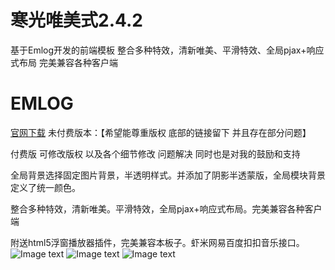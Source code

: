 # 寒光唯美式2.4.2
基于Emlog开发的前端模板 整合多种特效，清新唯美、平滑特效、全局pjax+响应式布局 完美兼容各种客户端<br>
# EMLOG
 [官网下载](http://www.emlog.net/template/730 "Dxoca")
未付费版本：【希望能尊重版权 底部的链接留下 并且存在部分问题】

付费版 可修改版权 以及各个细节修改 问题解决 同时也是对我的鼓励和支持

全局背景选择固定图片背景，半透明样式。并添加了阴影半透蒙版，全局模块背景定义了统一颜色。

整合多种特效，清新唯美。平滑特效，全局pjax+响应式布局。完美兼容各种客户端

附送html5浮窗播放器插件，完美兼容本板子。虾米网易百度扣扣音乐接口。
![Image text](http://www.emlog.net/addons/templates/710/be1720bc39eb567da1acab14a0346091.png)
![Image text](http://www.emlog.net/addons/templates/710/521ba1cf276cae2258810bdf9fcb4dd8.png)
![Image text](http://www.emlog.net/addons/templates/710/be1720bc39eb567da1acab14a0346091.png)
